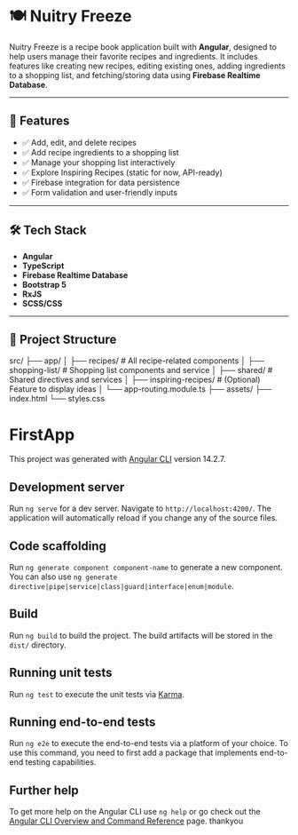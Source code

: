 # 🍽 Nuitry Freeze

Nuitry Freeze is a recipe book application built with **Angular**, designed to help users manage their favorite recipes and ingredients. It includes features like creating new recipes, editing existing ones, adding ingredients to a shopping list, and fetching/storing data using **Firebase Realtime Database**.

---

## 🚀 Features

- ✅ Add, edit, and delete recipes
- ✅ Add recipe ingredients to a shopping list
- ✅ Manage your shopping list interactively
- ✅ Explore Inspiring Recipes (static for now, API-ready)
- ✅ Firebase integration for data persistence
- ✅ Form validation and user-friendly inputs

---

## 🛠 Tech Stack

- **Angular**
- **TypeScript**
- **Firebase Realtime Database**
- **Bootstrap 5**
- **RxJS**
- **SCSS/CSS**

---

## 📁 Project Structure

src/
├── app/
│ ├── recipes/ # All recipe-related components
│ ├── shopping-list/ # Shopping list components and service
│ ├── shared/ # Shared directives and services
│ ├── inspiring-recipes/ # (Optional) Feature to display ideas
│ └── app-routing.module.ts
├── assets/
├── index.html
└── styles.css

# FirstApp

This project was generated with [Angular CLI](https://github.com/angular/angular-cli) version 14.2.7.

## Development server

Run `ng serve` for a dev server. Navigate to `http://localhost:4200/`. The application will automatically reload if you change any of the source files.

## Code scaffolding

Run `ng generate component component-name` to generate a new component. You can also use `ng generate directive|pipe|service|class|guard|interface|enum|module`.

## Build

Run `ng build` to build the project. The build artifacts will be stored in the `dist/` directory.

## Running unit tests

Run `ng test` to execute the unit tests via [Karma](https://karma-runner.github.io).

## Running end-to-end tests

Run `ng e2e` to execute the end-to-end tests via a platform of your choice. To use this command, you need to first add a package that implements end-to-end testing capabilities.

## Further help

To get more help on the Angular CLI use `ng help` or go check out the [Angular CLI Overview and Command Reference](https://angular.io/cli) page.
thankyou